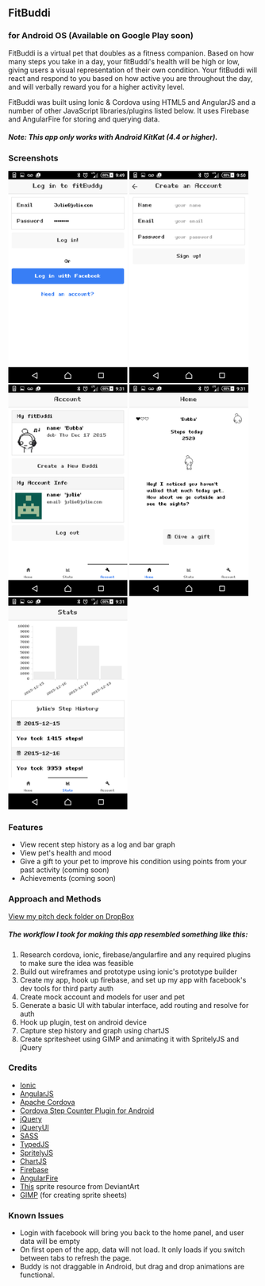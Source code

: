 ## FitBuddi
### for Android OS (Available on Google Play soon)

FitBuddi is a virtual pet that doubles as a fitness companion. Based on how many steps you take in a day, your fitBuddi's health will be high or low, giving users a visual representation of their own condition. Your fitBuddi will react and respond to you based on how active you are throughout the day, and will verbally reward you for a higher activity level.

FitBuddi was built using Ionic & Cordova using HTML5 and AngularJS and a number of other JavaScript libraries/plugins listed below. It uses Firebase and AngularFire for storing and querying data.

##### Note: This app only works with Android KitKat (4.4 or higher).

### Screenshots

<img src="www/img/screenshot_login.png" width="240">
<img src="www/img/screenshot_signup.png" width="240">
<img src="www/img/screenshot_account.png" width="240">
<img src="www/img/screenshot_buddi.png" width="240">
<img src="www/img/screenshot_history.png" width="240">

### Features

* View recent step history as a log and bar graph
* View pet's health and mood
* Give a gift to your pet to improve his condition using points from your past activity (coming soon)
* Achievements (coming soon)

### Approach and Methods

[View my pitch deck folder on DropBox](https://www.dropbox.com/sh/g6hteqbf2gaou32/AAAC8tHvf9iM1iNd-HaoRhhca?dl=0)
##### The workflow I took for making this app resembled something like this:
1. Research cordova, ionic, firebase/angularfire and any required plugins to make sure the idea was feasible
2. Build out wireframes and prototype using ionic's prototype builder
3. Create my app, hook up firebase, and set up my app with facebook's dev tools for third party auth
4. Create mock account and models for user and pet
5. Generate a basic UI with tabular interface, add routing and resolve for auth
6. Hook up plugin, test on android device
7. Capture step history and graph using chartJS
8. Create spritesheet using GIMP and animating it with SpritelyJS and jQuery


### Credits

* [Ionic](https://www.ionicframework.com)
* [AngularJS](http://angularjs.org/)
* [Apache Cordova](http://cordova.apache.org/)
* [Cordova Step Counter Plugin for Android](https://github.com/texh/cordova-plugin-stepcounter)
* [jQuery](http://jquery.com)
* [jQueryUI](http://jqueryui.com)
* [SASS](http://sass-lang.com/)
* [TypedJS](http://www.mattboldt.com/demos/typed-js/)
* [SpritelyJS](http://spritely.net)
* [ChartJS](http://www.chartjs.org/)
* [Firebase](http://firebase.com)
* [AngularFire](http://www.firebase.com/docs/web/libraries/angular/)
* [This](http://po-fora.deviantart.com/art/Free-Cry-Pet-Update-1-5-469253593/) sprite resource from DeviantArt
* [GIMP](https://www.gimp.org/) (for creating sprite sheets)

### Known Issues

* Login with facebook will bring you back to the home panel, and user data will be empty
* On first open of the app, data will not load. It only loads if you switch between tabs to refresh the page.
* Buddy is not draggable in Android, but drag and drop animations are functional.

